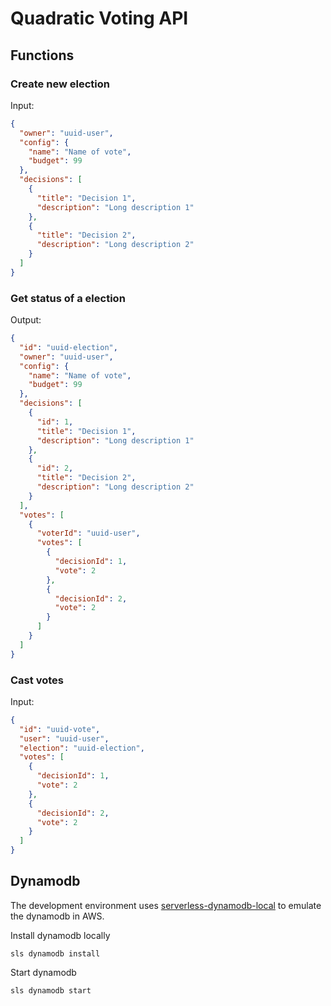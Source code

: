 # Quadratic Voting API

## Functions

### Create new election

Input:

```json
{
  "owner": "uuid-user",
  "config": {
    "name": "Name of vote",
    "budget": 99
  },
  "decisions": [
    {
      "title": "Decision 1",
      "description": "Long description 1"
    },
    {
      "title": "Decision 2",
      "description": "Long description 2"
    }
  ]
}
```

### Get status of a election

Output:

```json
{
  "id": "uuid-election",
  "owner": "uuid-user",
  "config": {
    "name": "Name of vote",
    "budget": 99
  },
  "decisions": [
    {
      "id": 1,
      "title": "Decision 1",
      "description": "Long description 1"
    },
    {
      "id": 2,
      "title": "Decision 2",
      "description": "Long description 2"
    }
  ],
  "votes": [
    {
      "voterId": "uuid-user",
      "votes": [
        {
          "decisionId": 1,
          "vote": 2
        },
        {
          "decisionId": 2,
          "vote": 2
        }
      ]
    }
  ]
}
```

### Cast votes

Input:

```json
{
  "id": "uuid-vote",
  "user": "uuid-user",
  "election": "uuid-election",
  "votes": [
    {
      "decisionId": 1,
      "vote": 2
    },
    {
      "decisionId": 2,
      "vote": 2
    }
  ]
}
```

## Dynamodb

The development environment uses [serverless-dynamodb-local](https://www.npmjs.com/package/serverless-dynamodb-local) to emulate the dynamodb in AWS.

Install dynamodb locally

```
sls dynamodb install
```

Start dynamodb

```
sls dynamodb start
```
